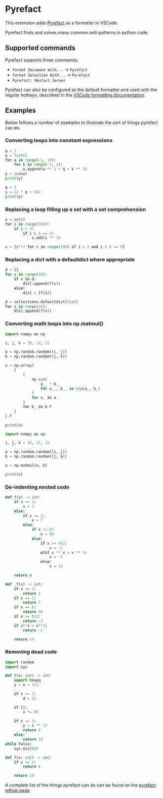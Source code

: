 # Pyrefact

This extension adds [Pyrefact](https://pypi.org/project/pyrefact/) as a formatter in VSCode.

Pyrefact finds and solves many common anti-patterns in python code.

## Supported commands

Pyrefact supports three commands:

* `Format Document With...` -> `Pyrefact`
* `Format Selection With...` -> `Pyrefact`
* `Pyrefact: Restart Server`

Pyrefact can also be configured as the default formatter and used with the regular hotkeys, described in the [VSCode formatting documentation](https://code.visualstudio.com/docs/editor/codebasics#_formatting).

## Examples

Below follows a number of examples to illustrate the sort of things pyrefact can do.

### Converting loops into constant expressions

```python
q = 3
w = list()
for a in range(-1, 10):
    for k in range(-1, 1):
        w.append(a ** 2 + q + k ** 2)
y = sum(w)
print(y)
```

```python
q = 3
y = 22 * q + 583
print(y)
```

### Replacing a loop filling up a set with a set comprehension

```python
x = set()
for i in range(100):
    if i > 3:
        if i % 8 == 0:
            x.add(i ** 2)
```

```python
x = {i**2 for i in range(100) if i > 3 and i % 8 == 0}
```

### Replacing a dict with a defaultdict where appropriate

```python
d = {}
for x in range(10):
    if x in d:
        d[x].append(f(x))
    else:
        d[x] = [f(x)]
```

```python
d = collections.defaultdict(list)
for x in range(10):
    d[x].append(f(x))
```

### Converting math loops into np.matmul()

```python
import numpy as np

i, j, k = 10, 11, 12

a = np.random.random((i, j))
b = np.random.random((j, k))

u = np.array(
    [
        [
            np.sum(
                a__ * b__
                for a__, b__ in zip(a_, b_)
            )
            for a_ in a
        ]
        for b_ in b.T
    ]
).T

print(u)
```

```python
import numpy as np

i, j, k = 10, 11, 12

a = np.random.random((i, j))
b = np.random.random((j, k))

u = np.matmul(a, b)

print(u)
```

### De-indenting nested code

```python
def f(x) -> int:
    if x == 1:
        x = 2
    else:
        if x == 3:
            x = 7
        else:
            if x != 8:
                x = 99
            else:
                if x >= 912:
                    x = -2
                elif x ** x > x ** 3:
                    x = -1
                else:
                    x = 14

    return x

```

```python
def _f(x) -> int:
    if x == 1:
        return 2
    if x == 3:
        return 7
    if x == 8:
        return 99
    if x >= 912:
        return -2
    if x**x > x**3:
        return -1

    return 14
```

### Removing dead code

```python
import random
import sys

def f(x: int) -> int:
    import heapq
    y = e = 112

    if x >= 2:
        d = 12

    if []:
        x *= 99

    if x == 3:
        y = x ** 13
        return 8
    else:
        return 19
while False:
    sys.exit(0)
```

```python
def f(x: int) -> int:
    if x == 3:
        return 8

    return 19
```

A complete list of the things pyrefact can do can be found on the [pyrefact github page](https://github.com/OlleLindgren/pyrefact).

